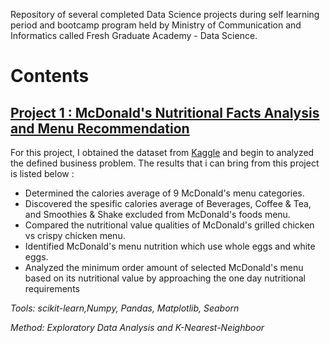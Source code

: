 Repository of several completed Data Science projects during self learning period and bootcamp program held by Ministry of Communication and Informatics called Fresh Graduate Academy - Data Science.

# Contents

## [Project 1 : McDonald's Nutritional Facts Analysis and Menu Recommendation](https://www.kaggle.com/mcdonalds/nutrition-facts)

For this project, I obtained the dataset from [Kaggle](https://www.kaggle.com/mcdonalds/nutrition-facts) and begin to analyzed the defined business problem. The results that i can bring from this project is listed below : 

* Determined the calories average of 9 McDonald's menu categories.
* Discovered the spesific calories average of Beverages, Coffee & Tea, and Smoothies & Shake excluded from McDonald's foods menu.
* Compared the nutritional value qualities of McDonald's grilled chicken vs crispy chicken menu.
* Identified McDonald's menu nutrition which use whole eggs and white eggs.
* Analyzed the minimum order amount of selected McDonald's menu based on its nutritional value by approaching the one day nutritional requirements
      
_Tools: scikit-learn,Numpy, Pandas, Matplotlib, Seaborn_ 

_Method: Exploratory Data Analysis and K-Nearest-Neighboor_
